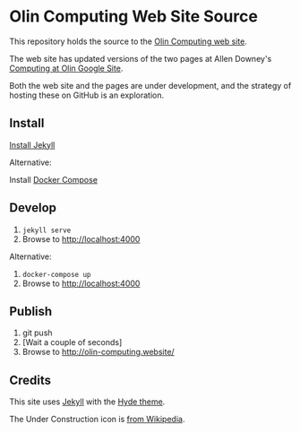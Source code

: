 # Olin Computing Web Site Source

This repository holds the source to the [Olin Computing web site](http://olin-computing.website/).

The web site has updated versions of the two pages at Allen Downey's [Computing at Olin Google Site](https://sites.google.com/site/allendowney/home/computing-at-olin).

Both the web site and the pages are under development, and the strategy of hosting these on GitHub is an exploration.


## Install

[Install Jekyll](https://jekyllrb.com/docs/installation/)

Alternative:

Install [Docker Compose](https://docs.docker.com/compose/install/)


## Develop

1. `jekyll serve`
2. Browse to <http://localhost:4000>

Alternative:

1. `docker-compose up`
2. Browse to <http://localhost:4000>


## Publish

1. git push
2. [Wait a couple of seconds]
2. Browse to <http://olin-computing.website/>


## Credits

This site uses [Jekyll](https://jekyllrb.com) with the [Hyde theme](http://hyde.getpoole.com).

The Under Construction icon is [from Wikipedia](https://en.wikipedia.org/wiki/Template:Under_construction).
